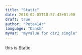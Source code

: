```yaml
---
title: "Static"
date: 2018-02-05T10:57:43+01:00
draft: true
author: "Pete414r"
language: "Dansk"
myVar: "myValue for dir2 single"
---
```


this is Static
